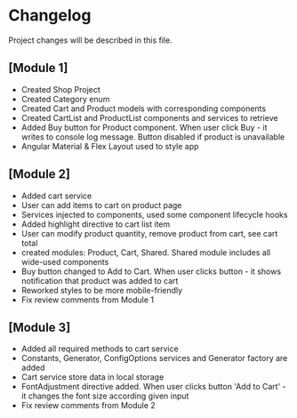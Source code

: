 # Changelog
Project changes will be described in this file.

## [Module 1]
- Created Shop Project
- Created Category enum
- Created Cart and Product models with corresponding components
- Created CartList and ProductList components and services to retrieve
- Added Buy button for Product component. When user click Buy - it writes to console log message. Button disabled if product is unavailable
- Angular Material & Flex Layout used to style app 

## [Module 2]
- Added cart service
- User can add items to cart on product page
- Services injected to components, used some component lifecycle hooks
- Added highlight directive to cart list item
- User can modify product quantity, remove product from cart, see cart total
- created modules: Product, Cart, Shared. Shared module includes all wide-used components
- Buy button changed to Add to Cart. When user clicks button - it shows notification that product was added to cart
- Reworked styles to be more mobile-friendly
- Fix review comments from Module 1

## [Module 3]
- Added all required methods to cart service
- Constants, Generator, ConfigOptions services and Generator factory are added
- Cart service store data in local storage
- FontAdjustment directive added. When user clicks button 'Add to Cart' - it changes the font size according given input 
- Fix review comments from Module 2